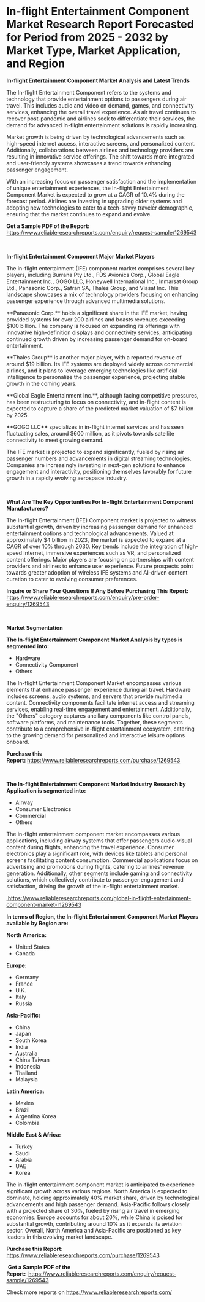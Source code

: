 <p><h1>In-flight Entertainment Component Market Research Report Forecasted for Period from 2025 -  2032 by Market Type, Market Application, and Region</h1></p><p><strong>In-flight Entertainment Component Market Analysis and Latest Trends</strong></p>
<p><p>The In-flight Entertainment Component refers to the systems and technology that provide entertainment options to passengers during air travel. This includes audio and video on demand, games, and connectivity services, enhancing the overall travel experience. As air travel continues to recover post-pandemic and airlines seek to differentiate their services, the demand for advanced in-flight entertainment solutions is rapidly increasing.</p><p>Market growth is being driven by technological advancements such as high-speed internet access, interactive screens, and personalized content. Additionally, collaborations between airlines and technology providers are resulting in innovative service offerings. The shift towards more integrated and user-friendly systems showcases a trend towards enhancing passenger engagement. </p><p>With an increasing focus on passenger satisfaction and the implementation of unique entertainment experiences, the In-flight Entertainment Component Market is expected to grow at a CAGR of 10.4% during the forecast period. Airlines are investing in upgrading older systems and adopting new technologies to cater to a tech-savvy traveler demographic, ensuring that the market continues to expand and evolve.</p></p>
<p><strong>Get a Sample PDF of the Report:&nbsp;</strong> <a href="https://www.reliableresearchreports.com/enquiry/request-sample/1269543?utm_campaign=2487&utm_medium=2&utm_source=Github&utm_content=ia&utm_term=24032025&utm_id=in-flight-entertainment-component">https://www.reliableresearchreports.com/enquiry/request-sample/1269543</a></p>
<p>&nbsp;</p>
<p><strong>In-flight Entertainment Component Major Market Players</strong></p>
<p><p>The in-flight entertainment (IFE) component market comprises several key players, including Burrana Pty Ltd., FDS Avionics Corp., Global Eagle Entertainment Inc., GOGO LLC, Honeywell International Inc., Inmarsat Group Ltd., Panasonic Corp., Safran SA, Thales Group, and Viasat Inc. This landscape showcases a mix of technology providers focusing on enhancing passenger experience through advanced multimedia solutions.</p><p>**Panasonic Corp.** holds a significant share in the IFE market, having provided systems for over 200 airlines and boasts revenues exceeding $100 billion. The company is focused on expanding its offerings with innovative high-definition displays and connectivity services, anticipating continued growth driven by increasing passenger demand for on-board entertainment.</p><p>**Thales Group** is another major player, with a reported revenue of around $19 billion. Its IFE systems are deployed widely across commercial airlines, and it plans to leverage emerging technologies like artificial intelligence to personalize the passenger experience, projecting stable growth in the coming years.</p><p>**Global Eagle Entertainment Inc.**, although facing competitive pressures, has been restructuring to focus on connectivity, and in-flight content is expected to capture a share of the predicted market valuation of $7 billion by 2025. </p><p>**GOGO LLC** specializes in in-flight internet services and has seen fluctuating sales, around $600 million, as it pivots towards satellite connectivity to meet growing demand.</p><p>The IFE market is projected to expand significantly, fueled by rising air passenger numbers and advancements in digital streaming technologies. Companies are increasingly investing in next-gen solutions to enhance engagement and interactivity, positioning themselves favorably for future growth in a rapidly evolving aerospace industry.</p></p>
<p>&nbsp;</p>
<p><strong>What Are The Key Opportunities For In-flight Entertainment Component Manufacturers?</strong></p>
<p><p>The In-flight Entertainment (IFE) Component market is projected to witness substantial growth, driven by increasing passenger demand for enhanced entertainment options and technological advancements. Valued at approximately $4 billion in 2023, the market is expected to expand at a CAGR of over 10% through 2030. Key trends include the integration of high-speed internet, immersive experiences such as VR, and personalized content offerings. Major players are focusing on partnerships with content providers and airlines to enhance user experience. Future prospects point towards greater adoption of wireless IFE systems and AI-driven content curation to cater to evolving consumer preferences.</p></p>
<p><strong>Inquire or Share Your Questions If Any Before Purchasing This Report:</strong> <a href="https://www.reliableresearchreports.com/enquiry/pre-order-enquiry/1269543?utm_campaign=2487&utm_medium=2&utm_source=Github&utm_content=ia&utm_term=24032025&utm_id=in-flight-entertainment-component">https://www.reliableresearchreports.com/enquiry/pre-order-enquiry/1269543</a></p>
<p>&nbsp;</p>
<p><strong>Market Segmentation</strong></p>
<p><strong>The In-flight Entertainment Component Market Analysis by types is segmented into:</strong></p>
<p><ul><li>Hardware</li><li>Connectivity Component</li><li>Others</li></ul></p>
<p><p>The In-flight Entertainment Component Market encompasses various elements that enhance passenger experience during air travel. Hardware includes screens, audio systems, and servers that provide multimedia content. Connectivity components facilitate internet access and streaming services, enabling real-time engagement and entertainment. Additionally, the "Others" category captures ancillary components like control panels, software platforms, and maintenance tools. Together, these segments contribute to a comprehensive in-flight entertainment ecosystem, catering to the growing demand for personalized and interactive leisure options onboard.</p></p>
<p><strong>Purchase this Report:&nbsp;</strong><a href="https://www.reliableresearchreports.com/purchase/1269543?utm_campaign=2487&utm_medium=2&utm_source=Github&utm_content=ia&utm_term=24032025&utm_id=in-flight-entertainment-component">https://www.reliableresearchreports.com/purchase/1269543</a></p>
<p>&nbsp;</p>
<p><strong>The In-flight Entertainment Component Market Industry Research by Application is segmented into:</strong></p>
<p><ul><li>Airway</li><li>Consumer Electronics</li><li>Commercial</li><li>Others</li></ul></p>
<p><p>The in-flight entertainment component market encompasses various applications, including airway systems that offer passengers audio-visual content during flights, enhancing the travel experience. Consumer electronics play a significant role, with devices like tablets and personal screens facilitating content consumption. Commercial applications focus on advertising and promotions during flights, catering to airlines' revenue generation. Additionally, other segments include gaming and connectivity solutions, which collectively contribute to passenger engagement and satisfaction, driving the growth of the in-flight entertainment market.</p></p>
<p><a href="https://www.reliableresearchreports.com/global-in-flight-entertainment-component-market-r1269543?utm_campaign=2487&utm_medium=2&utm_source=Github&utm_content=ia&utm_term=24032025&utm_id=in-flight-entertainment-component">&nbsp;https://www.reliableresearchreports.com/global-in-flight-entertainment-component-market-r1269543</a></p>
<p><strong>In terms of Region, the In-flight Entertainment Component Market Players available by Region are:</strong></p>
<p>
    <p> <strong> North America: </strong>
        <ul>
            <li>United States</li>
            <li>Canada</li>
        </ul>
        </p> 
    <p> <strong> Europe: </strong>
        <ul>
            <li>Germany</li>
            <li>France</li>
            <li>U.K.</li>
            <li>Italy</li>
            <li>Russia</li>
        </ul>
        </p> 
    <p> <strong> Asia-Pacific: </strong>
        <ul>
            <li>China</li>
            <li>Japan</li>
            <li>South Korea</li>
            <li>India</li>
            <li>Australia</li>
            <li>China Taiwan</li>
            <li>Indonesia</li>
            <li>Thailand</li>
            <li>Malaysia</li>
        </ul>
        </p> 
    <p> <strong> Latin America: </strong>
        <ul>
            <li>Mexico</li>
            <li>Brazil</li>
            <li>Argentina Korea</li>
            <li>Colombia</li>
        </ul>
        </p> 
    <p> <strong> Middle East & Africa: </strong>
        <ul>
            <li>Turkey</li>
            <li>Saudi</li>
            <li>Arabia</li>
            <li>UAE</li>
            <li>Korea</li>
        </ul>
    </p>
    </p>
<p><p>The in-flight entertainment component market is anticipated to experience significant growth across various regions. North America is expected to dominate, holding approximately 40% market share, driven by technological advancements and high passenger demand. Asia-Pacific follows closely with a projected share of 30%, fueled by rising air travel in emerging economies. Europe accounts for about 20%, while China is poised for substantial growth, contributing around 10% as it expands its aviation sector. Overall, North America and Asia-Pacific are positioned as key leaders in this evolving market landscape.</p></p>
<p><strong>Purchase this Report: </strong><a href="https://www.reliableresearchreports.com/purchase/1269543?utm_campaign=2487&utm_medium=2&utm_source=Github&utm_content=ia&utm_term=24032025&utm_id=in-flight-entertainment-component">https://www.reliableresearchreports.com/purchase/1269543</a></p>
<p>&nbsp;<strong>Get a Sample PDF of the Report:&nbsp;&nbsp;</strong><a href="https://www.reliableresearchreports.com/enquiry/request-sample/1269543?utm_campaign=2487&utm_medium=2&utm_source=Github&utm_content=ia&utm_term=24032025&utm_id=in-flight-entertainment-component">https://www.reliableresearchreports.com/enquiry/request-sample/1269543</a></p>
<p><strong></strong></p>
<p>Check more reports on <a href="https://www.reliableresearchreports.com/?utm_campaign=2487&utm_medium=2&utm_source=Github&utm_content=ia&utm_term=24032025&utm_id=in-flight-entertainment-component">https://www.reliableresearchreports.com/</a></p>